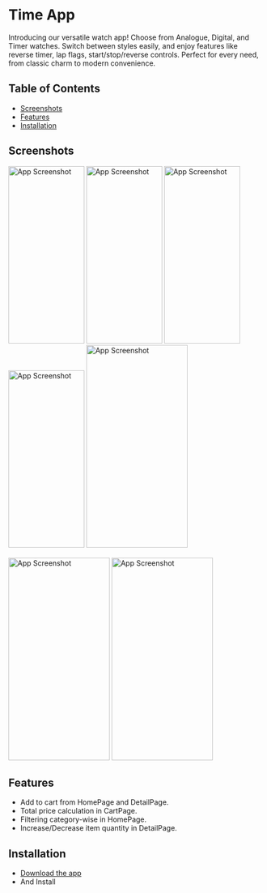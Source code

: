 # Time App
Introducing our versatile watch app! Choose from Analogue, Digital, and Timer watches. Switch between styles easily, and enjoy features like reverse timer, lap flags, start/stop/reverse controls. Perfect for every need, from classic charm to modern convenience.

## Table of Contents
- [Screenshots](#screenshots)
- [Features](#features)
- [Installation](#installation)



## Screenshots
<img src="https://github.com/KevinPanchal0/Core-Flutter/assets/151813310/9948edee-2ca9-4426-952e-b7d257fae852" alt="App Screenshot" width="150" height="350"/>
<img src="https://github.com/KevinPanchal0/Core-Flutter/assets/151813310/d302c748-16be-419f-aef5-a9c9da250e8c" alt="App Screenshot" width="150" height="350"/>
<img src="https://github.com/KevinPanchal0/Core-Flutter/assets/151813310/867df9a5-6582-4e41-b929-5b5c237a2dad" alt="App Screenshot" width="150" height="350"/>   
<img src="https://github.com/KevinPanchal0/Core-Flutter/assets/151813310/12eaf017-ae45-4926-a0e6-ea56572a9b11" alt="App Screenshot" width="150" height="350"/> 
<img src="https://github.com/KevinPanchal0/Core-Flutter/assets/151813310/c43eae8d-ebfa-46ab-9148-dac2050f5c77" alt="App Screenshot" width="200" height="400"/> <br><br>
<img src="https://github.com/KevinPanchal0/Flutter/assets/151813310/a03d71b6-5c90-465f-b9ca-04933a3f6743" alt="App Screenshot" width="200" height="400"/>
<img src="https://github.com/KevinPanchal0/Flutter/assets/151813310/2267790b-77ca-48c0-8876-981568437ec7" alt="App Screenshot" width="200" height="400"/>

## Features
- Add to cart from HomePage and DetailPage.
- Total price calculation in CartPage.
- Filtering category-wise in HomePage.
- Increase/Decrease item quantity in DetailPage.

## Installation
- [Download the app](https://drive.google.com/file/d/1rHTC4rUp6dqegKwEDZsse2pdSw3hTb8q/view?usp=sharing)
- And Install

